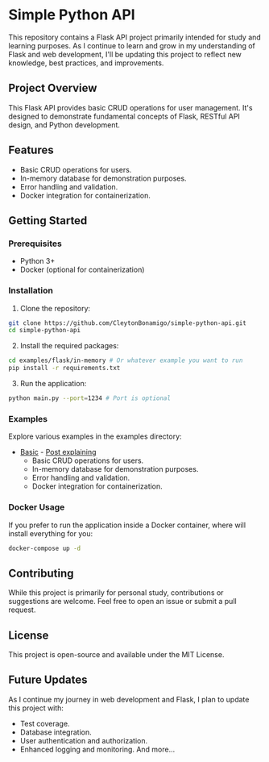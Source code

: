 # Simple Python API

This repository contains a Flask API project primarily intended for study and learning purposes. As I continue to learn and grow in my understanding of Flask and web development, I'll be updating this project to reflect new knowledge, best practices, and improvements.

## Project Overview
This Flask API provides basic CRUD operations for user management. It's designed to demonstrate fundamental concepts of Flask, RESTful API design, and Python development.

## Features
- Basic CRUD operations for users.
- In-memory database for demonstration purposes.
- Error handling and validation.
- Docker integration for containerization.

## Getting Started
### Prerequisites
- Python 3+
- Docker (optional for containerization)

### Installation
1. Clone the repository:
```bash
git clone https://github.com/CleytonBonamigo/simple-python-api.git
cd simple-python-api
```

2. Install the required packages:
```bash
cd examples/flask/in-memory # Or whatever example you want to run
pip install -r requirements.txt
```

3. Run the application:
```bash
python main.py --port=1234 # Port is optional
```

### Examples
Explore various examples in the examples directory:
- [Basic](https://github.com/CleytonBonamigo/simple-python-api) - [Post explaining](https://medium.com/@CleytonBonamigo/building-a-flask-api-a-step-by-step-guide-e73345717b52)
    - Basic CRUD operations for users.
    - In-memory database for demonstration purposes.
    - Error handling and validation.
    - Docker integration for containerization.

### Docker Usage

If you prefer to run the application inside a Docker container, where will install everything for you:
```bash
docker-compose up -d
```

## Contributing 

While this project is primarily for personal study, contributions or suggestions are welcome. Feel free to open an issue or submit a pull request.

## License 

This project is open-source and available under the MIT License.

## Future Updates

As I continue my journey in web development and Flask, I plan to update this project with:

- Test coverage.
- Database integration.
- User authentication and authorization.
- Enhanced logging and monitoring.
And more...